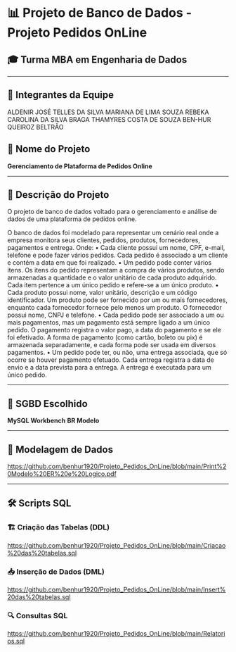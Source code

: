 # 📊 Projeto de Banco de Dados - Projeto Pedidos OnLine

## 🎓 Turma MBA em Engenharia de Dados

---

## 🧠 Integrantes da Equipe
ALDENIR JOSÉ TELLES DA SILVA
MARIANA DE LIMA SOUZA
REBEKA CAROLINA DA SILVA BRAGA
THAMYRES COSTA DE SOUZA
BEN-HUR QUEIROZ BELTRÃO

## 📌 Nome do Projeto
**Gerenciamento de Plataforma de Pedidos Online**

---

## 📝 Descrição do Projeto

O projeto de banco de dados voltado para o gerenciamento e análise de dados de uma plataforma de pedidos online.

O banco de dados foi modelado para representar um cenário real onde a empresa monitora seus clientes, pedidos, produtos, fornecedores, pagamentos e entrega.
Onde: 
•	Cada cliente possui um nome, CPF, e-mail, telefone e pode fazer vários pedidos. Cada pedido é associado a um cliente e contém a data em que foi realizado.
•	Um pedido pode conter vários itens. Os itens do pedido representam a compra de vários produtos, sendo armazenadas a quantidade e o valor unitário de cada produto adquirido. Cada item pertence a um único pedido e refere-se a um único produto.
•	Cada produto possui nome, valor unitário, descrição e um código identificador. Um produto pode ser fornecido por um ou mais fornecedores, enquanto cada fornecedor fornece pelo menos um produto. O fornecedor possui nome, CNPJ e telefone.
•	Cada pedido pode ser associado a um ou mais pagamentos, mas um pagamento está sempre ligado a um único pedido. O pagamento registra o valor pago, a data do pagamento e se ele foi efetivado. A forma de pagamento (como cartão, boleto ou pix) é armazenada separadamente, e cada forma pode ser usada em diversos pagamentos.
•	Um pedido pode ter, ou não, uma entrega associada, que só ocorre se houver pagamento efetuado. Cada entrega registra a data de envio e a data prevista para a entrega. A entrega é executada para um único pedido.

---


## 🧰 SGBD Escolhido

**MySQL Workbench**
**BR Modelo**

---

## 📐 Modelagem de Dados

https://github.com/benhur1920/Projeto_Pedidos_OnLine/blob/main/Print%20Modelo%20ER%20e%20Logico.pdf

---

## 🛠️ Scripts SQL

### 🏗️ Criação das Tabelas (DDL)

https://github.com/benhur1920/Projeto_Pedidos_OnLine/blob/main/Criacao%20das%20tabelas.sql

### 📥 Inserção de Dados (DML)

https://github.com/benhur1920/Projeto_Pedidos_OnLine/blob/main/Insert%20das%20tabelas.sql

### 🔍 Consultas SQL 

https://github.com/benhur1920/Projeto_Pedidos_OnLine/blob/main/Relatorios.sql


